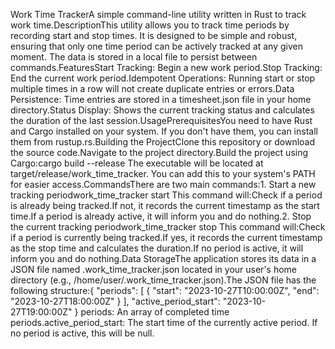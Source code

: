 Work Time TrackerA simple command-line utility written in Rust to track work time.DescriptionThis utility allows you to track time periods by recording start and stop times. It is designed to be simple and robust, ensuring that only one time period can be actively tracked at any given moment. The data is stored in a local file to persist between commands.FeaturesStart Tracking: Begin a new work period.Stop Tracking: End the current work period.Idempotent Operations: Running start or stop multiple times in a row will not create duplicate entries or errors.Data Persistence: Time entries are stored in a timesheet.json file in your home directory.Status Display: Shows the current tracking status and calculates the duration of the last session.UsagePrerequisitesYou need to have Rust and Cargo installed on your system. If you don't have them, you can install them from rustup.rs.Building the ProjectClone this repository or download the source code.Navigate to the project directory.Build the project using Cargo:cargo build --release
The executable will be located at target/release/work_time_tracker. You can add this to your system's PATH for easier access.CommandsThere are two main commands:1. Start a new tracking periodwork_time_tracker start
This command will:Check if a period is already being tracked.If not, it records the current timestamp as the start time.If a period is already active, it will inform you and do nothing.2. Stop the current tracking periodwork_time_tracker stop
This command will:Check if a period is currently being tracked.If yes, it records the current timestamp as the stop time and calculates the duration.If no period is active, it will inform you and do nothing.Data StorageThe application stores its data in a JSON file named .work_time_tracker.json located in your user's home directory (e.g., /home/user/.work_time_tracker.json).The JSON file has the following structure:{
  "periods": [
    {
      "start": "2023-10-27T10:00:00Z",
      "end": "2023-10-27T18:00:00Z"
    }
  ],
  "active_period_start": "2023-10-27T19:00:00Z"
}
periods: An array of completed time periods.active_period_start: The start time of the currently active period. If no period is active, this will be null.

